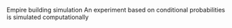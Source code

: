 Empire building simulation
An experiment based on conditional probabilities is simulated computationally
